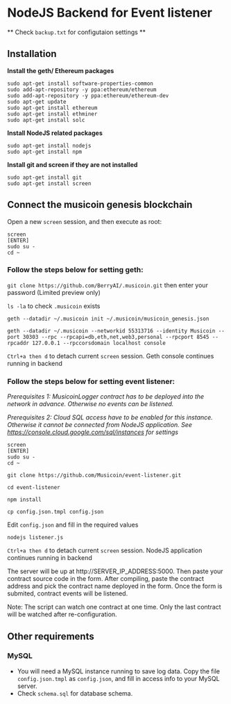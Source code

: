 NodeJS Backend for Event listener
================

** Check `backup.txt` for configutaion settings **


## Installation


**Install the geth/ Ethereum packages**

```
sudo apt-get install software-properties-common
sudo add-apt-repository -y ppa:ethereum/ethereum
sudo add-apt-repository -y ppa:ethereum/ethereum-dev
sudo apt-get update
sudo apt-get install ethereum
sudo apt-get install ethminer
sudo apt-get install solc
```

**Install NodeJS related packages**

```
sudo apt-get install nodejs
sudo apt-get install npm
```

**Install git and screen if they are not installed**

```
sudo apt-get install git
sudo apt-get install screen
```

## Connect the musicoin genesis blockchain

Open a new `screen` session, and then execute as root:
```
screen
[ENTER]
sudo su -
cd ~
```

### Follow the steps below for setting geth:

`git clone https://github.com/BerryAI/.musicoin.git` then enter your password (Limited preview only)

`ls -la` to check `.musicoin` exists

`geth --datadir ~/.musicoin init ~/.musicoin/musicoin_genesis.json`

`geth --datadir ~/.musicoin --networkid 55313716 --identity Musicoin --port 30303 --rpc --rpcapi=db,eth,net,web3,personal --rpcport 8545 --rpcaddr 127.0.0.1 --rpccorsdomain localhost console`

`Ctrl+a then d` to detach current `screen` session. Geth console continues running in backend


### Follow the steps below for setting event listener:

_Prerequisites 1: MusicoinLogger contract has to be deployed into the network in advance. Otherwise no events can be listened._

_Prerequisites 2: Cloud SQL access have to be enabled for this instance. Otherwise it cannot be connected from NodeJS application. See https://console.cloud.google.com/sql/instances for settings_


```
screen
[ENTER]
sudo su -
cd ~
```

`git clone https://github.com/Musicoin/event-listener.git`

`cd event-listener`

`npm install`

`cp config.json.tmpl config.json`

Edit `config.json`  and fill in the required values

`nodejs listener.js`

`Ctrl+a then d` to detach current `screen` session. NodeJS application continues running in backend

The server will be up at http://SERVER_IP_ADDRESS:5000. Then paste your contract source code in the form. After compiling, paste the contract address and pick the contract name deployed in the form. Once the form is submited, contract events will be listened.

Note: The script can watch one contract at one time. Only the last contract will be watched after re-configuration.


## Other requirements

### MySQL
- You will need a MySQL instance running to save log data. Copy the file `config.json.tmpl` as `config.json`, and fill in access info to your MySQL server.
- Check `schema.sql` for database schema.

